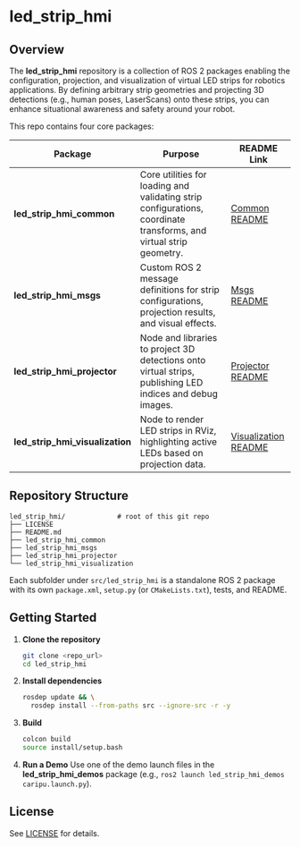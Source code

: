 # led\_strip\_hmi

## Overview

The **led\_strip\_hmi** repository is a collection of ROS 2 packages enabling the configuration, projection, and visualization of virtual LED strips for robotics applications. By defining arbitrary strip geometries and projecting 3D detections (e.g., human poses, LaserScans) onto these strips, you can enhance situational awareness and safety around your robot.

This repo contains four core packages:

| Package                            | Purpose                                                                                                            | README Link                                                     |
| ---------------------------------- | ------------------------------------------------------------------------------------------------------------------ | --------------------------------------------------------------- |
| **led\_strip\_hmi\_common**        | Core utilities for loading and validating strip configurations, coordinate transforms, and virtual strip geometry. | [Common README](./led_strip_hmi_common/README.md)               |
| **led\_strip\_hmi\_msgs**          | Custom ROS 2 message definitions for strip configurations, projection results, and visual effects.                 | [Msgs README](./led_strip_hmi_msgs/README.md)                   |
| **led\_strip\_hmi\_projector**     | Node and libraries to project 3D detections onto virtual strips, publishing LED indices and debug images.          | [Projector README](./led_strip_hmi_projector/README.md)         |
| **led\_strip\_hmi\_visualization** | Node to render LED strips in RViz, highlighting active LEDs based on projection data.                              | [Visualization README](./led_strip_hmi_visualization/README.md) |

## Repository Structure

```
led_strip_hmi/             # root of this git repo
├── LICENSE              
├── README.md             
├── led_strip_hmi_common
├── led_strip_hmi_msgs
├── led_strip_hmi_projector
└── led_strip_hmi_visualization
```

Each subfolder under `src/led_strip_hmi` is a standalone ROS 2 package with its own `package.xml`, `setup.py` (or `CMakeLists.txt`), tests, and README.

## Getting Started

1. **Clone the repository**

   ```bash
   git clone <repo_url>
   cd led_strip_hmi
   ```
2. **Install dependencies**

   ```bash
   rosdep update && \
     rosdep install --from-paths src --ignore-src -r -y
   ```
3. **Build**

   ```bash
   colcon build
   source install/setup.bash
   ```
4. **Run a Demo**
   Use one of the demo launch files in the **led\_strip\_hmi\_demos** package (e.g., `ros2 launch led_strip_hmi_demos caripu.launch.py`).

## License

See [LICENSE](LICENSE) for details.

